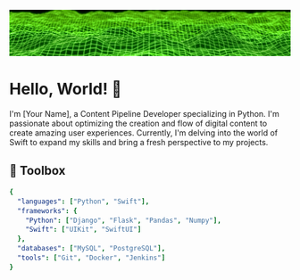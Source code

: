 ![Background Image](https://github.com/michaeltrainor/michaeltrainor/blob/608c602c37aae909286372dd9a02956f0150c99c/background.jpg)

# Hello, World! 👋

I'm [Your Name], a Content Pipeline Developer specializing in Python. I'm passionate about optimizing the creation and flow of digital content to create amazing user experiences. Currently, I'm delving into the world of Swift to expand my skills and bring a fresh perspective to my projects.

## 🧰 Toolbox

```yml
{
  "languages": ["Python", "Swift"],
  "frameworks": {
    "Python": ["Django", "Flask", "Pandas", "Numpy"],
    "Swift": ["UIKit", "SwiftUI"]
  },
  "databases": ["MySQL", "PostgreSQL"],
  "tools": ["Git", "Docker", "Jenkins"]
}
